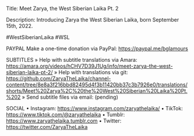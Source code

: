 Title: Meet Zarya, the West Siberian Laika Pt. 2

Description: Introducing Zarya the West Siberian Laika, born September 15th, 2022.

#WestSiberianLaika #WSL

PAYPAL
Make a one-time donation via PayPal: https://paypal.me/bglamours

SUBTITLES
» Help with subtitle translations via Amara: https://amara.org/videos/hCHV7D39J1Ug/info/meet-zarya-the-west-siberian-laika-pt-2/
» Help with translations via git: https://github.com/ZaryaTheLaika/channel-content/tree/8e8a3f216bbd82495d4f3b11420bb37c3b7926e0/translations/shorts/Meet%20Zarya%2C%20the%20West%20Siberian%20Laika%20Pt.%202
» Send subtitle files via email: (pending)

SOCIAL
• Instagram: https://www.instagram.com/zaryathelaika/
• TikTok: https://www.tiktok.com/@zaryathelaika
• Tumblr: https://www.zaryathelaika.tumblr.com
• Twitter: https://twitter.com/ZaryaTheLaika
